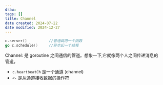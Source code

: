 ```yaml
---
draw:
tags: []
title: Channel
date created: 2024-07-22
date modified: 2024-12-27
---
```


```go
c.server()          //普通调用一个函数
go c.schedule()     //异步起一个线程
```

Channel: 是 goroutine 之间通信的管道。想象一下,它就像两个人之间传递消息的管道。

- `c.heartbeatCh` 是一个通道 (channel)
- `<-` 是从通道接收数据的操作符
